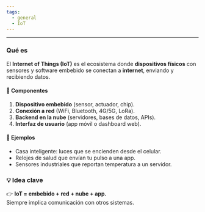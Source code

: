 ```yaml
---
tags:
  - general
  - IoT
---
```

---

### Qué es

El **Internet of Things (IoT)** es el ecosistema donde **dispositivos físicos** con sensores y software embebido se conectan a **internet**, enviando y recibiendo datos.

#### 🔹 Componentes

1.  **Dispositivo embebido** (sensor, actuador, chip).
2.  **Conexión a red** (WiFi, Bluetooth, 4G/5G, LoRa).
3.  **Backend en la nube** (servidores, bases de datos, APIs).
4.  **Interfaz de usuario** (app móvil o dashboard web).

#### 🔹 Ejemplos

-  Casa inteligente: luces que se encienden desde el celular.
-  Relojes de salud que envían tu pulso a una app.
-  Sensores industriales que reportan temperatura a un servidor.

### 💡 Idea clave

👉 **IoT = embebido + red + nube + app.**  
Siempre implica comunicación con otros sistemas.